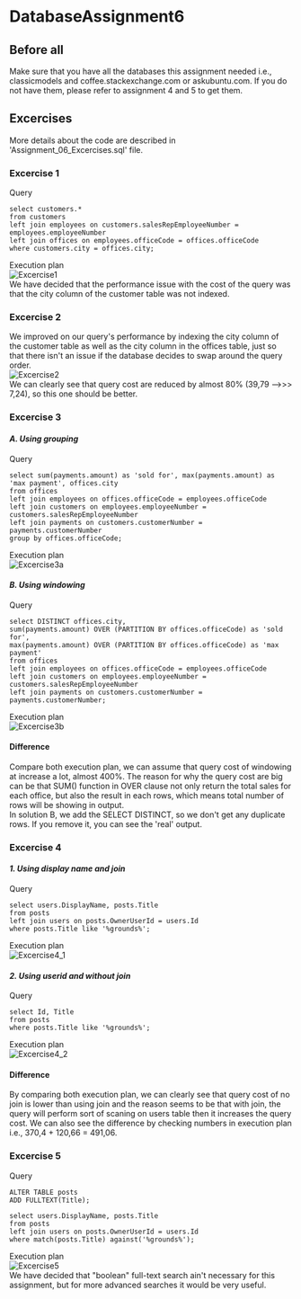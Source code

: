 # DatabaseAssignment6

## Before all
Make sure that you have all the databases this assignment needed i.e., classicmodels and coffee.stackexchange.com or askubuntu.com. If you do not have them, please refer to assignment 4 and 5 to get them.

## Excercises
More details about the code are described in 'Assignment_06_Excercises.sql' file.
### Excercise 1
Query
```mysql
select customers.* 
from customers 
left join employees on customers.salesRepEmployeeNumber = employees.employeeNumber
left join offices on employees.officeCode = offices.officeCode
where customers.city = offices.city;
```
Execution plan <br/>
![Excercise1](/img/Excercise1.png)<br/>
We have decided that the performance issue with the cost of the query was that the city column of the customer table was not indexed.

### Excercise 2
We improved on our query's performance by indexing the city column of the customer table as well as the city column in the offices table, just so that there isn't an issue if the database decides to swap around the query order.<br/>
![Excercise2](img/Excercise2.png)<br/>
We can clearly see that query cost are reduced by almost 80% (39,79 -->>> 7,24), so this one should be better.

### Excercise 3
#### ***A. Using grouping***
Query
```mysql
select sum(payments.amount) as 'sold for', max(payments.amount) as 'max payment', offices.city
from offices
left join employees on offices.officeCode = employees.officeCode
left join customers on employees.employeeNumber = customers.salesRepEmployeeNumber
left join payments on customers.customerNumber = payments.customerNumber
group by offices.officeCode;
```
Execution plan <br/>
![Excercise3a](/img/Excercise3a.png)<br/>

#### ***B. Using windowing***
Query
```mysql
select DISTINCT offices.city,
sum(payments.amount) OVER (PARTITION BY offices.officeCode) as 'sold for',
max(payments.amount) OVER (PARTITION BY offices.officeCode) as 'max payment'
from offices
left join employees on offices.officeCode = employees.officeCode
left join customers on employees.employeeNumber = customers.salesRepEmployeeNumber
left join payments on customers.customerNumber = payments.customerNumber;
```
Execution plan <br/>
![Excercise3b](/img/Excercise3b.png)<br/>

#### Difference
Compare both execution plan, we can assume that query cost of windowing at increase a lot, almost 400%. The reason for why the query cost are big can be that SUM() function in OVER clause not only return the total sales for each office, but also the result in each rows, which means total number of rows will be showing in output. <br/> In solution B, we add the SELECT DISTINCT, so we don't get any duplicate rows. If you remove it, you can see the 'real' output.

### Excercise 4
#### ***1. Using display name and join***
Query
```mysql
select users.DisplayName, posts.Title 
from posts 
left join users on posts.OwnerUserId = users.Id 
where posts.Title like '%grounds%';
```
Execution plan <br/>
![Excercise4_1](/img/Excercise4.1.png)<br/>

#### ***2. Using userid and without join***
Query
```mysql
select Id, Title 
from posts
where posts.Title like '%grounds%';
```
Execution plan <br/>
![Excercise4_2](/img/Excercise4.2.png)<br/>

#### Difference
By comparing both execution plan, we can clearly see that query cost of no join is lower than using join and the reason seems to be that with join, the query will perform sort of scaning on users table then it increases the query cost. We can also see the difference by checking numbers in execution plan i.e., 370,4 + 120,66 = 491,06.

### Excercise 5
Query
```mysql
ALTER TABLE posts 
ADD FULLTEXT(Title);

select users.DisplayName, posts.Title 
from posts 
left join users on posts.OwnerUserId = users.Id 
where match(posts.Title) against('%grounds%');
```
Execution plan <br/>
![Excercise5](/img/Excercise5.png)<br/>
We have decided that "boolean" full-text search ain't necessary for this assignment, but for more advanced searches it would be very useful.
